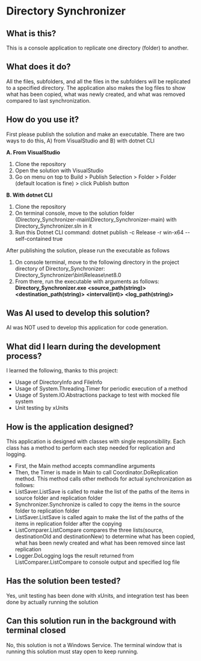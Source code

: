 # Directory Synchronizer
## What is this?
This is a console application to replicate one directory (folder) to another. 

## What does it do?
All the files, subfolders, and all the files in the subfolders will be replicated to a specified directory. 
The application also makes the log files to show what has been copied, what was newly created, and what was removed compared to last synchronization.

## How do you use it?
First please publish the solution and make an executable. There are two ways to do this, A) from VisualStudio and B) with dotnet CLI

**A. From VisualStudio**
1. Clone the repository
2. Open the solution with VisualStudio
3. Go on menu on top to Build > Publish Selection > Folder > Folder (default location is fine) > click Publish button

**B. With dotnet CLI**
1. Clone the repository
2. On terminal console, move to the solution folder (Directory_Synchronizer-main\Directory_Synchronizer-main) with Directory_Synchronizer.sln in it 
3. Run this Dotnet CLI command: dotnet publish -c Release -r win-x64 --self-contained true

After publishing the solution, please run the executable as follows
1. On console terminal, move to the following directory in the project directory of Directory_Synchronizer: Directory_Synchronizer\bin\Release\net8.0 
2. From there, run the executable with arguments as follows: **Directory_Synchronizer.exe** **<source_path(string)>** **<destination_path(string)>** **<interval(int)>** **<log_path(string)>**

## Was AI used to develop this solution?
AI was NOT used to develop this application for code generation. 

## What did I learn during the development process?
I learned the following, thanks to this project:
 - Usage of DirectoryInfo and FileInfo
 - Usage of System.Threading.Timer for periodic execution of a method
 - Usage of System.IO.Abstractions package to test with mocked file system
 - Unit testing by xUnits

## How is the application designed?
This application is designed with classes with single responsibility.
Each class has a method to perform each step needed for replication and logging.
- First, the Main method accepts commandline arguments
- Then, the Timer is made in Main to call Coordinator.DoReplication method. This method calls other methods for actual synchronization as follows:
- ListSaver.ListSave is called to make the list of the paths of the items in source folder and replication folder
- Synchronizer.Synchronize is called to copy the items in the source folder to replication folder
- ListSaver.ListSave is called again to make the list of the paths of the items in replication folder after the copying
- ListComparer.ListCompare compares the three lists(source, destinationOld and destinationNew) to determine what has been copied, what has been newly created and what has been removed since last replication
- Logger.DoLogging logs the result returned from ListComparer.ListCompare to console output and specified log file

## Has the solution been tested?
Yes, unit testing has been done with xUnits, and integration test has been done by actually running the solution

## Can this solution run in the background with terminal closed
No, this solution is not a Windows Service. The terminal window that is running this solution must stay open to keep running.
